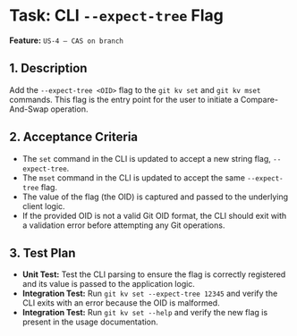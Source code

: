 # Task: CLI `--expect-tree` Flag

**Feature:** `US-4 — CAS on branch`

## 1. Description

Add the `--expect-tree <OID>` flag to the `git kv set` and `git kv mset` commands. This flag is the entry point for the user to initiate a Compare-And-Swap operation.

## 2. Acceptance Criteria

- The `set` command in the CLI is updated to accept a new string flag, `--expect-tree`.
- The `mset` command in the CLI is updated to accept the same `--expect-tree` flag.
- The value of the flag (the OID) is captured and passed to the underlying client logic.
- If the provided OID is not a valid Git OID format, the CLI should exit with a validation error before attempting any Git operations.

## 3. Test Plan

- **Unit Test:** Test the CLI parsing to ensure the flag is correctly registered and its value is passed to the application logic.
- **Integration Test:** Run `git kv set --expect-tree 12345` and verify the CLI exits with an error because the OID is malformed.
- **Integration Test:** Run `git kv set --help` and verify the new flag is present in the usage documentation.
